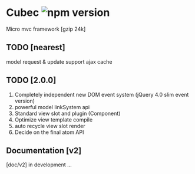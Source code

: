 # Cubec ![npm version](https://img.shields.io/npm/v/cubec.svg?label=cubec&style=flat-square&maxAge=3600)

Micro mvc framework [gzip 24k]

## TODO [nearest]

model request & update support ajax cache

## TODO [2.0.0]

1. Completely independent new DOM event system (jQuery 4.0 slim event version)
2. powerful model linkSystem api
3. Standard view slot and plugin (Component)
4. Optimize view template compile
5. auto recycle view slot render
6. Decide on the final atom API

## Documentation [v2]

[doc/v2] in development ...
